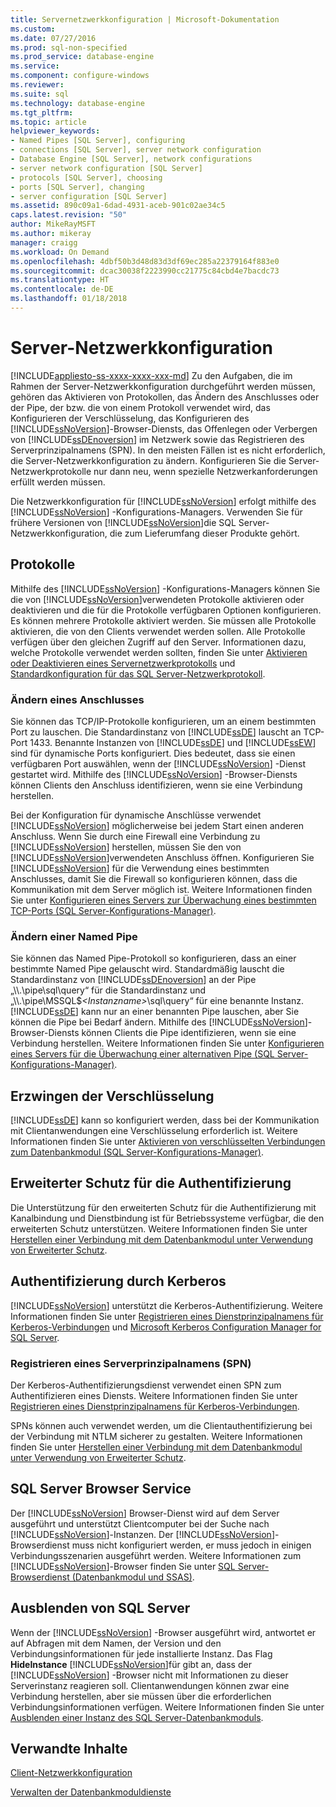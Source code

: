 ```yaml
---
title: Servernetzwerkkonfiguration | Microsoft-Dokumentation
ms.custom: 
ms.date: 07/27/2016
ms.prod: sql-non-specified
ms.prod_service: database-engine
ms.service: 
ms.component: configure-windows
ms.reviewer: 
ms.suite: sql
ms.technology: database-engine
ms.tgt_pltfrm: 
ms.topic: article
helpviewer_keywords:
- Named Pipes [SQL Server], configuring
- connections [SQL Server], server network configuration
- Database Engine [SQL Server], network configurations
- server network configuration [SQL Server]
- protocols [SQL Server], choosing
- ports [SQL Server], changing
- server configuration [SQL Server]
ms.assetid: 890c09a1-6dad-4931-aceb-901c02ae34c5
caps.latest.revision: "50"
author: MikeRayMSFT
ms.author: mikeray
manager: craigg
ms.workload: On Demand
ms.openlocfilehash: 4dbf50b3d48d83d3df69ec285a22379164f883e0
ms.sourcegitcommit: dcac30038f2223990cc21775c84cbd4e7bacdc73
ms.translationtype: HT
ms.contentlocale: de-DE
ms.lasthandoff: 01/18/2018
---
```

# <a name="server-network-configuration"></a>Server-Netzwerkkonfiguration
[!INCLUDE[appliesto-ss-xxxx-xxxx-xxx-md](../../includes/appliesto-ss-xxxx-xxxx-xxx-md.md)] Zu den Aufgaben, die im Rahmen der Server-Netzwerkkonfiguration durchgeführt werden müssen, gehören das Aktivieren von Protokollen, das Ändern des Anschlusses oder der Pipe, der bzw. die von einem Protokoll verwendet wird, das Konfigurieren der Verschlüsselung, das Konfigurieren des [!INCLUDE[ssNoVersion](../../includes/ssnoversion-md.md)]-Browser-Diensts, das Offenlegen oder Verbergen von [!INCLUDE[ssDEnoversion](../../includes/ssdenoversion-md.md)] im Netzwerk sowie das Registrieren des Serverprinzipalnamens (SPN). In den meisten Fällen ist es nicht erforderlich, die Server-Netzwerkkonfiguration zu ändern. Konfigurieren Sie die Server-Netzwerkprotokolle nur dann neu, wenn spezielle Netzwerkanforderungen erfüllt werden müssen.  
  
 Die Netzwerkkonfiguration für [!INCLUDE[ssNoVersion](../../includes/ssnoversion-md.md)] erfolgt mithilfe des [!INCLUDE[ssNoVersion](../../includes/ssnoversion-md.md)] -Konfigurations-Managers. Verwenden Sie für frühere Versionen von [!INCLUDE[ssNoVersion](../../includes/ssnoversion-md.md)]die SQL Server-Netzwerkkonfiguration, die zum Lieferumfang dieser Produkte gehört.  
  
## <a name="protocols"></a>Protokolle  
 Mithilfe des [!INCLUDE[ssNoVersion](../../includes/ssnoversion-md.md)] -Konfigurations-Managers können Sie die von [!INCLUDE[ssNoVersion](../../includes/ssnoversion-md.md)]verwendeten Protokolle aktivieren oder deaktivieren und die für die Protokolle verfügbaren Optionen konfigurieren. Es können mehrere Protokolle aktiviert werden. Sie müssen alle Protokolle aktivieren, die von den Clients verwendet werden sollen. Alle Protokolle verfügen über den gleichen Zugriff auf den Server. Informationen dazu, welche Protokolle verwendet werden sollten, finden Sie unter [Aktivieren oder Deaktivieren eines Servernetzwerkprotokolls](../../database-engine/configure-windows/enable-or-disable-a-server-network-protocol.md) und [Standardkonfiguration für das SQL Server-Netzwerkprotokoll](../../database-engine/configure-windows/default-sql-server-network-protocol-configuration.md).  
  
### <a name="changing-a-port"></a>Ändern eines Anschlusses  
 Sie können das TCP/IP-Protokolle konfigurieren, um an einem bestimmten Port zu lauschen. Die Standardinstanz von [!INCLUDE[ssDE](../../includes/ssde-md.md)] lauscht an TCP-Port 1433. Benannte Instanzen von [!INCLUDE[ssDE](../../includes/ssde-md.md)] und [!INCLUDE[ssEW](../../includes/ssew-md.md)] sind für dynamische Ports konfiguriert. Dies bedeutet, dass sie einen verfügbaren Port auswählen, wenn der [!INCLUDE[ssNoVersion](../../includes/ssnoversion-md.md)] -Dienst gestartet wird. Mithilfe des [!INCLUDE[ssNoVersion](../../includes/ssnoversion-md.md)] -Browser-Diensts können Clients den Anschluss identifizieren, wenn sie eine Verbindung herstellen.  
  
 Bei der Konfiguration für dynamische Anschlüsse verwendet [!INCLUDE[ssNoVersion](../../includes/ssnoversion-md.md)] möglicherweise bei jedem Start einen anderen Anschluss. Wenn Sie durch eine Firewall eine Verbindung zu [!INCLUDE[ssNoVersion](../../includes/ssnoversion-md.md)] herstellen, müssen Sie den von [!INCLUDE[ssNoVersion](../../includes/ssnoversion-md.md)]verwendeten Anschluss öffnen. Konfigurieren Sie [!INCLUDE[ssNoVersion](../../includes/ssnoversion-md.md)] für die Verwendung eines bestimmten Anschlusses, damit Sie die Firewall so konfigurieren können, dass die Kommunikation mit dem Server möglich ist. Weitere Informationen finden Sie unter [Konfigurieren eines Servers zur Überwachung eines bestimmten TCP-Ports &#40;SQL Server-Konfigurations-Manager&#41;](../../database-engine/configure-windows/configure-a-server-to-listen-on-a-specific-tcp-port.md).  
  
### <a name="changing-a-named-pipe"></a>Ändern einer Named Pipe  
 Sie können das Named Pipe-Protokoll so konfigurieren, dass an einer bestimmte Named Pipe gelauscht wird. Standardmäßig lauscht die Standardinstanz von [!INCLUDE[ssDEnoversion](../../includes/ssdenoversion-md.md)] an der Pipe „\\\\.\pipe\sql\query“ für die Standardinstanz und „\\\\.\pipe\MSSQL$*\<Instanzname>*\sql\query“ für eine benannte Instanz. [!INCLUDE[ssDE](../../includes/ssde-md.md)] kann nur an einer benannten Pipe lauschen, aber Sie können die Pipe bei Bedarf ändern. Mithilfe des [!INCLUDE[ssNoVersion](../../includes/ssnoversion-md.md)]-Browser-Diensts können Clients die Pipe identifizieren, wenn sie eine Verbindung herstellen. Weitere Informationen finden Sie unter [Konfigurieren eines Servers für die Überwachung einer alternativen Pipe &#40;SQL Server-Konfigurations-Manager&#41;](../../database-engine/configure-windows/configure-a-server-to-listen-on-an-alternate-pipe.md).  
  
## <a name="force-encryption"></a>Erzwingen der Verschlüsselung  
 [!INCLUDE[ssDE](../../includes/ssde-md.md)] kann so konfiguriert werden, dass bei der Kommunikation mit Clientanwendungen eine Verschlüsselung erforderlich ist. Weitere Informationen finden Sie unter [Aktivieren von verschlüsselten Verbindungen zum Datenbankmodul &#40;SQL Server-Konfigurations-Manager&#41;](../../database-engine/configure-windows/enable-encrypted-connections-to-the-database-engine.md).  
  
## <a name="extended-protection-for-authentication"></a>Erweiterter Schutz für die Authentifizierung  
 Die Unterstützung für den erweiterten Schutz für die Authentifizierung mit Kanalbindung und Dienstbindung ist für Betriebssysteme verfügbar, die den erweiterten Schutz unterstützen. Weitere Informationen finden Sie unter [Herstellen einer Verbindung mit dem Datenbankmodul unter Verwendung von Erweiterter Schutz](../../database-engine/configure-windows/connect-to-the-database-engine-using-extended-protection.md).  
  
## <a name="authenticating-by-using-kerberos"></a>Authentifizierung durch Kerberos  
 [!INCLUDE[ssNoVersion](../../includes/ssnoversion-md.md)] unterstützt die Kerberos-Authentifizierung. Weitere Informationen finden Sie unter [Registrieren eines Dienstprinzipalnamens für Kerberos-Verbindungen](../../database-engine/configure-windows/register-a-service-principal-name-for-kerberos-connections.md) und [Microsoft Kerberos Configuration Manager for SQL Server](http://www.microsoft.com/download/details.aspx?id=39046).  
  
### <a name="registering-a-server-principal-name-spn"></a>Registrieren eines Serverprinzipalnamens (SPN)  
 Der Kerberos-Authentifizierungsdienst verwendet einen SPN zum Authentifizieren eines Diensts. Weitere Informationen finden Sie unter [Registrieren eines Dienstprinzipalnamens für Kerberos-Verbindungen](../../database-engine/configure-windows/register-a-service-principal-name-for-kerberos-connections.md).  
  
 SPNs können auch verwendet werden, um die Clientauthentifizierung bei der Verbindung mit NTLM sicherer zu gestalten. Weitere Informationen finden Sie unter [Herstellen einer Verbindung mit dem Datenbankmodul unter Verwendung von Erweiterter Schutz](../../database-engine/configure-windows/connect-to-the-database-engine-using-extended-protection.md).  
  
## <a name="sql-server-browser-service"></a>SQL Server Browser Service  
 Der [!INCLUDE[ssNoVersion](../../includes/ssnoversion-md.md)] Browser-Dienst wird auf dem Server ausgeführt und unterstützt Clientcomputer bei der Suche nach [!INCLUDE[ssNoVersion](../../includes/ssnoversion-md.md)]-Instanzen. Der [!INCLUDE[ssNoVersion](../../includes/ssnoversion-md.md)]-Browserdienst muss nicht konfiguriert werden, er muss jedoch in einigen Verbindungsszenarien ausgeführt werden. Weitere Informationen zum [!INCLUDE[ssNoVersion](../../includes/ssnoversion-md.md)]-Browser finden Sie unter [SQL Server-Browserdienst &#40;Datenbankmodul und SSAS&#41;](../../database-engine/configure-windows/sql-server-browser-service-database-engine-and-ssas.md).  
  
## <a name="hiding-sql-server"></a>Ausblenden von SQL Server  
 Wenn der [!INCLUDE[ssNoVersion](../../includes/ssnoversion-md.md)] -Browser ausgeführt wird, antwortet er auf Abfragen mit dem Namen, der Version und den Verbindungsinformationen für jede installierte Instanz. Das Flag **HideInstance** [!INCLUDE[ssNoVersion](../../includes/ssnoversion-md.md)]für gibt an, dass der [!INCLUDE[ssNoVersion](../../includes/ssnoversion-md.md)] -Browser nicht mit Informationen zu dieser Serverinstanz reagieren soll. Clientanwendungen können zwar eine Verbindung herstellen, aber sie müssen über die erforderlichen Verbindungsinformationen verfügen. Weitere Informationen finden Sie unter [Ausblenden einer Instanz des SQL Server-Datenbankmoduls](../../database-engine/configure-windows/hide-an-instance-of-sql-server-database-engine.md).  
  
## <a name="related-content"></a>Verwandte Inhalte  
 [Client-Netzwerkkonfiguration](../../database-engine/configure-windows/client-network-configuration.md)  
  
 [Verwalten der Datenbankmoduldienste](../../database-engine/configure-windows/manage-the-database-engine-services.md)  
  
  
